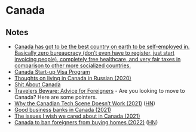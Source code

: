 # Canada

## Notes

- [Canada has got to be the best country on earth to be self-employed in. Basically zero bureaucracy (don’t even have to register, just start invoicing people), completely free healthcare, and very fair taxes in comparison to other more socialized countries.](https://twitter.com/adamwathan/status/1276299742276915200)
- [Canada Start-up Visa Program](https://www.canada.ca/en/immigration-refugees-citizenship/services/immigrate-canada/start-visa.html)
- [Thoughts on living in Canada in Russian (2020)](https://twitter.com/Av2k/status/1276626618685980674)
- [Shit About Canada](https://shitaboutcanada.com/)
- [Travelers Beware: Advice for Foreigners](https://shitaboutcanada.com/canada-sucks-a-regional-breakdown/) - Are you looking to move to Canada? Here are some pointers.
- [Why the Canadian Tech Scene Doesn’t Work (2021)](https://alexdanco.com/2021/01/11/why-the-canadian-tech-scene-doesnt-work/) ([HN](https://news.ycombinator.com/item?id=25742623))
- [Good business banks in Canada (2021)](https://twitter.com/jasoncwarner/status/1441246039990673408)
- [The issues I wish we cared about in Canada (2021)](https://danso.ca/blog/what-i-wish-we-cared-about/)
- [Canada to ban foreigners from buying homes (2022)](https://www.bloomberg.com/news/articles/2022-04-06/canada-to-ban-some-foreigners-from-buying-homes-as-prices-soar) ([HN](https://news.ycombinator.com/item?id=30945444))